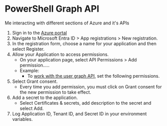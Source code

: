 # PowerShell Graph API
Me interacting with different sections of Azure and it's APIs 

1. Sign in to the [Azure portal](https://portal.azure.com/)
2. Navigate to Microsoft Entra ID > App registrations > New registration.
3. In the registration form, choose a name for your application and then select Register.
4. Allow your Application to access permissions.
    - On your application page, select API Permissions > Add permission.....
    - Example:
        - To [work with the user graph API](https://learn.microsoft.com/en-us/graph/permissions-reference?view=graph-rest-1.0#userread), set the following permissions. 
5. Select Grant consent.
    - Every time you add permission, you must click on Grant consent for the new permission to take effect.
6. Add a secret to the application.
    - Select Certificates & secrets, add description to the secret and select Add.
7. Log Application ID, Tenant ID, and Secret ID in your environment variables.
